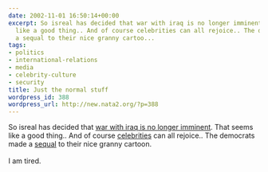 ```yaml
---
date: 2002-11-01 16:50:14+00:00
excerpt: So isreal has decided that war with iraq is no longer imminent. That seems
  like a good thing.. And of course celebrities can all rejoice.. The democrats made
  a sequal to their nice granny cartoo...
tags:
- politics
- international-relations
- media
- celebrity-culture
- security
title: Just the normal stuff
wordpress_id: 388
wordpress_url: http://new.nata2.org/?p=388
---
```


So isreal has decided that <a href="http://www.worldtribune.com/worldtribune/breaking_10.html">war with iraq is no longer imminent</a>. That seems like a good thing.. And of course <a href="http://www.opinionjournal.com/taste/?id=110002561">celebrities</a> can all rejoice.. The democrats made a <a href="http://www.democrats.org/social_insecurity/sequel.html">sequal</a> to their nice granny cartoon.<br/><br/>I am tired.